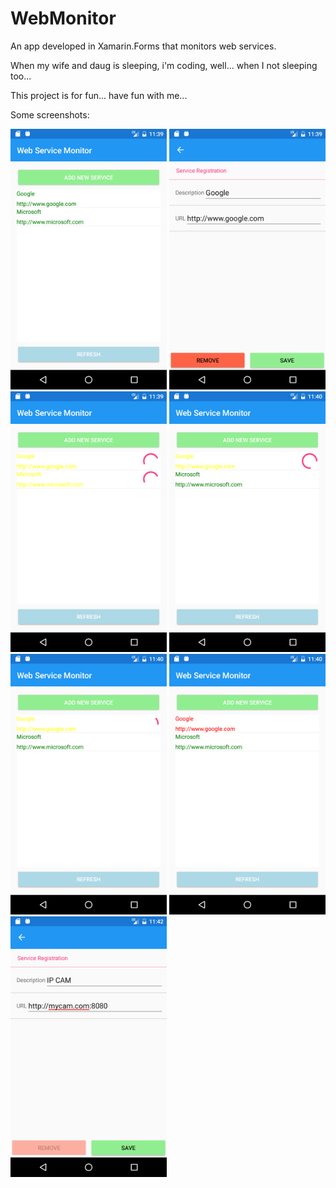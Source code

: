 # WebMonitor
An app developed in Xamarin.Forms that monitors web services.

When my wife and daug is sleeping, i'm coding, well... when I not sleeping too...

This project is for fun... have fun with me...

Some screenshots:
<p>
<img width="250" src="https://github.com/gabrielts/WebMonitor/blob/master/Screenshots/Screenshot_1494902350.png">
<img width="250" src="https://github.com/gabrielts/WebMonitor/blob/master/Screenshots/Screenshot_1494902357.png">
<img width="250" src="https://github.com/gabrielts/WebMonitor/blob/master/Screenshots/Screenshot_1494902399.png">
<img width="250" src="https://github.com/gabrielts/WebMonitor/blob/master/Screenshots/Screenshot_1494902402.png">
<img width="250" src="https://github.com/gabrielts/WebMonitor/blob/master/Screenshots/Screenshot_1494902406.png">
<img width="250" src="https://github.com/gabrielts/WebMonitor/blob/master/Screenshots/Screenshot_1494902416.png">
<img width="250" src="https://github.com/gabrielts/WebMonitor/blob/master/Screenshots/Screenshot_1494902564.png">
</p>
